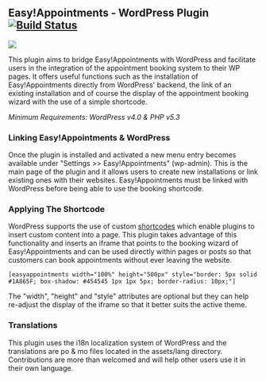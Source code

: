 ## Easy!Appointments - WordPress Plugin [![Build Status](https://travis-ci.org/alextselegidis/easyappointments-wp-plugin.svg?branch=develop)](https://travis-ci.org/alextselegidis/easyappointments-wp-plugin)
<img src="https://easyappointments.files.wordpress.com/2015/02/easyappointments-wp-plugin-banner.png">

This plugin aims to bridge Easy!Appointments with WordPress and facilitate users in the integration of the appointment booking system to their WP pages. It offers useful functions such as the installation of Easy!Appointments directly from WordPress' backend, the link of an existing installation and of course the display of the appointment booking wizard with the use of a simple shortcode.

*Minimum Requirements: WordPress v4.0 & PHP v5.3*

### Linking Easy!Appointments & WordPress

Once the plugin is installed and activated a new menu entry becomes available under "Settings >> Easy!Appointments" (wp-admin). This is the main page of the plugin and it allows users to create new installations or link existing ones with their websites. Easy!Appointments must be linked with WordPress before being able to use the booking shortcode.

### Applying The Shortcode

WordPress supports the use of custom [shortcodes](https://www.smashingmagazine.com/2012/05/wordpress-shortcodes-complete-guide) which enable plugins to insert custom content into a page. This plugin takes advantage of this functionality and inserts an iframe that points to the booking wizard of Easy!Appointments and can be used directly within pages or posts so that customers can book appointments without ever leaving the website.

```
[easyappointments width="100%" height="500px" style="border: 5px solid #1A865F; box-shadow: #454545 1px 1px 5px; border-radius: 10px;"]
```
The "width", "height" and "style" attributes are optional but they can help re-adjust the display of the iframe so that it better suits the active theme.

### Translations

This plugin uses the i18n localization system of WordPress and the translations are po & mo files located in the assets/lang directory. Contributions are more than welcomed and will help other users use it in their own language.
